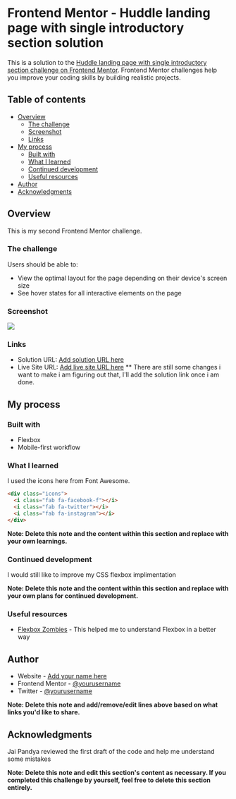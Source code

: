 # Frontend Mentor - Huddle landing page with single introductory section solution

This is a solution to the [Huddle landing page with single introductory section challenge on Frontend Mentor](https://www.frontendmentor.io/challenges/huddle-landing-page-with-a-single-introductory-section-B_2Wvxgi0). Frontend Mentor challenges help you improve your coding skills by building realistic projects.

## Table of contents

- [Overview](#overview)
  - [The challenge](#the-challenge)
  - [Screenshot](#screenshot)
  - [Links](#links)
- [My process](#my-process)
  - [Built with](#built-with)
  - [What I learned](#what-i-learned)
  - [Continued development](#continued-development)
  - [Useful resources](#useful-resources)
- [Author](#author)
- [Acknowledgments](#acknowledgments)

## Overview

This is my second Frontend Mentor challenge.

### The challenge

Users should be able to:

- View the optimal layout for the page depending on their device's screen size
- See hover states for all interactive elements on the page

### Screenshot

![](./screenshot.jpg)

### Links

- Solution URL: [Add solution URL here](https://your-solution-url.com)
- Live Site URL: [Add live site URL here](https://your-live-site-url.com)
  \*\* There are still some changes i want to make i am figuring out that, I'll add the solution link once i am done.

## My process

### Built with

- Flexbox
- Mobile-first workflow

### What I learned

I used the icons here from Font Awesome.

```html
<div class="icons">
  <i class="fab fa-facebook-f"></i>
  <i class="fab fa-twitter"></i>
  <i class="fab fa-instagram"></i>
</div>
```

**Note: Delete this note and the content within this section and replace with your own learnings.**

### Continued development

I would still like to improve my CSS flexbox implimentation

**Note: Delete this note and the content within this section and replace with your own plans for continued development.**

### Useful resources

- [Flexbox Zombies](https://mastery.games/flexboxzombies/) - This helped me to understand Flexbox in a better way

## Author

- Website - [Add your name here](https://www.nareshpoonia.com)
- Frontend Mentor - [@yourusername](https://www.frontendmentor.io/profile/nareshpoonia)
- Twitter - [@yourusername](https://www.twitter.com/naresh_poonia_)

**Note: Delete this note and add/remove/edit lines above based on what links you'd like to share.**

## Acknowledgments

Jai Pandya reviewed the first draft of the code and help me understand some mistakes

**Note: Delete this note and edit this section's content as necessary. If you completed this challenge by yourself, feel free to delete this section entirely.**
